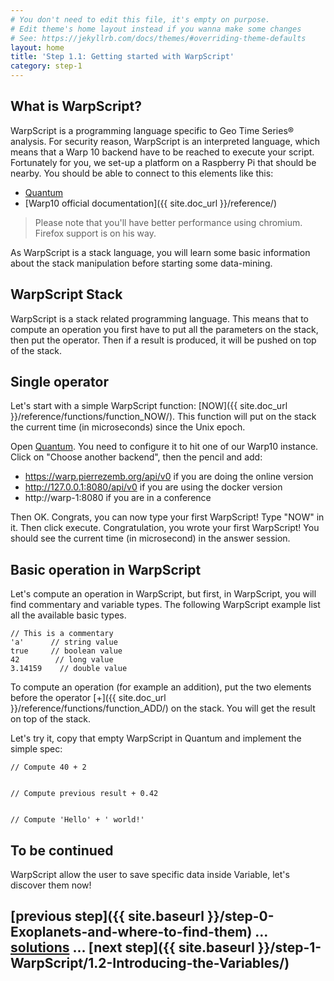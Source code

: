 ```yaml
---
# You don't need to edit this file, it's empty on purpose.
# Edit theme's home layout instead if you wanna make some changes
# See: https://jekyllrb.com/docs/themes/#overriding-theme-defaults
layout: home
title: 'Step 1.1: Getting started with WarpScript'
category: step-1
---
```




## What is WarpScript?

WarpScript is a programming language specific to Geo Time Series® analysis. For security reason, WarpScript is an interpreted language, which means that a Warp 10 backend have to be reached to execute your script. Fortunately for you, we set-up a platform on a Raspberry Pi that should be nearby. You should be able to connect to this elements like this:

* [Quantum](https://quantum.metrics.ovh.net/)
* [Warp10 official documentation]({{ site.doc_url }}/reference/)

> Please note that you'll have better performance using chromium. Firefox support is on his way.

As WarpScript is a stack language, you will learn some basic information about the stack manipulation before starting some data-mining.

## WarpScript Stack

WarpScript is a stack related programming language. This means that to compute an operation you first have to put all the parameters on the stack, then put the operator. Then if a result is produced, it will be pushed on top of the stack.

## Single operator

Let's start with a simple WarpScript function: [NOW]({{ site.doc_url }}/reference/functions/function_NOW/). This function will put on the stack the current time (in microseconds) since the Unix epoch.

Open [Quantum](https://quantum.metrics.ovh.net/). You need to configure it to hit one of our Warp10 instance. Click on "Choose another backend", then the pencil and add:

* https://warp.pierrezemb.org/api/v0 if you are doing the online version
* http://127.0.0.1:8080/api/v0 if you are using the docker version 
* http://warp-1:8080 if you are in a conference

Then OK. Congrats, you can now type your first WarpScript! Type "NOW" in it. Then click execute. Congratulation, you wrote your first WarpScript! You should see the current time (in microsecond) in the answer session.

## Basic operation in WarpScript

Let's compute an operation in WarpScript, but first, in WarpScript, you will find commentary and variable types.
The following WarpScript example list all the available basic types.

```
// This is a commentary
'a'      // string value
true     // boolean value
42        // long value
3.14159    // double value
```

To compute an operation (for example an addition), put the two elements before the operator [+]({{ site.doc_url }}/reference/functions/function_ADD/) on the stack.
You will get the result on top of the stack.


Let's try it, copy that empty WarpScript in Quantum and implement the simple spec:

```
// Compute 40 + 2


// Compute previous result + 0.42


// Compute 'Hello' + ' world!'
```

## To be continued

WarpScript allow the user to save specific data inside Variable, let's discover them now!

## [previous step]({{ site.baseurl }}/step-0-Exoplanets-and-where-to-find-them) ... [solutions]() ... [next step]({{ site.baseurl }}/step-1-WarpScript/1.2-Introducing-the-Variables/)